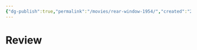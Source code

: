 ```yaml
---
{"dg-publish":true,"permalink":"/movies/rear-window-1954/","created":"2024-05-07","updated":"2024-05-07"}
---
```



# Review
